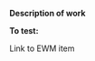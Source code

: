 **Description of work**

**To test:**

<!--
There should be sufficient instructions for someone unfamiliar with the application to test
- unless a specific reviewer is requested.
If instructions for replicating the fault are contained in the linked issue then it is OK to refer back to these.
-->

Link to EWM item
